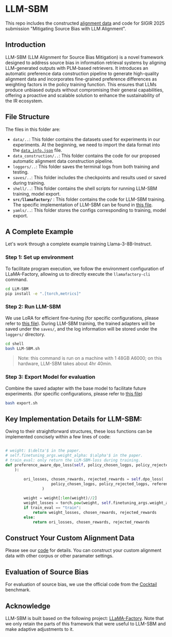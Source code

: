 # LLM-SBM

This repo includes the constructed [alignment data](data/msmarco_dpo.json) and code for SIGIR 2025 submission "Mitigating Source Bias with LLM Alignment".

## Introduction


LLM-SBM (LLM Alignment for Source Bias Mitigation) is a novel framework designed to address source bias in information retrieval systems by aligning LLM-generated outputs with PLM-based retrievers. It introduces an automatic preference data construction pipeline to generate high-quality alignment data and incorporates fine-grained preference differences as weighting factors in the policy training function. This ensures that LLMs produce unbiased outputs without compromising their general capabilities, offering a proactive and scalable solution to enhance the sustainability of the IR ecosystem.


## File Structure
The files in this folder are:
- `data/..`: This folder contains the datasets used for experiments in our experiments. At the beginning, we need to import the data format into the [`data_info.json`](data/dataset_info.json) file. 
- `data_construction/..`: This folder contains the code for our proposed automatic alignment data construction pipeline. 
- `loggers/..`: This folder saves the terminal logs from both training and testing.
- `saves/..`:  This folder includes the checkpoints and results used or saved during training.
- `shell/..`: This folder contains the shell scripts for running LLM-SBM training, model export.
- **`src/llamafactory/`** : This folder contains the code for LLM-SBM training. The specific implementation of LLM-SBM can be found in [this file](src/llamafactory/train/dpo/trainer.py). 
- `yamls/..`: This folder stores the configs corresponding to training, model export.


## A Complete Example

Let's work through a complete example training Llama-3-8B-Instruct.

### Step 1: Set up environment

To facilitate program execution, we follow the environment configuration of LLaMA-Factory, allowing us to directly execute the `llamafactory-cli` command.

```sh
cd LLM-SBM
pip install -e ".[torch,metrics]"
```

### Step 2: Run LLM-SBM
We use LoRA for efficient fine-tuning (for specific configurations, please refer to [this file](yamls/llama3/lora/msmarco_dpo/msmarco_dpo.yaml)). During LLM-SBM training, the trained adapters will be saved under the `saves/`, and the log information will be stored under the `loggers/` directory.

```sh
cd shell
bash LLM-SBM.sh
```
> Note: this command is run on a machine with 1 48GB A6000; on this hardware, LLM-SBM takes about 4hr 40min. 

### Step 3: Export Model for evaluation
Combine the saved adapter with the base model to facilitate future experiments. (for specific configurations, please refer to [this file](yamls/llama3/export/msmarco_dpo/export_msmarco_dpo_2.0.yaml))
```sh
bash export.sh
```

## Key Implementation Details for LLM-SBM:

Owing to their straightforward structures, these loss functions can be implemented concisely within a few lines of code:

```python

# weight: $\delta'$ in the paper.
# self.finetuning_args.weight_alpha: $\alpha'$ in the paper.
# train_eval: only return the LLM-SBM-loss during training.
def preference_aware_dpo_loss(self, policy_chosen_logps, policy_rejected_logps, reference_chosen_logps, reference_rejected_logps, train_eval, weight, description = "Add the preference weights to the original dpo losses."
    ):

        ori_losses, chosen_rewards, rejected_rewards = self.dpo_loss(
                    policy_chosen_logps, policy_rejected_logps, reference_chosen_logps, reference_rejected_logps
                )
        
        weight = weight[:len(weight)//2]
        weight_losses = torch.pow(weight, self.finetuning_args.weight_alpha) * ori_losses
        if train_eval == "train": 
            return weight_losses, chosen_rewards, rejected_rewards
        else:
            return ori_losses, chosen_rewards, rejected_rewards
```

## Construct Your Custom Alignment Data
Please see our [code](data_construction/preference_data.py) for details. You can construct your custom alignment data with other corpus or other paramater settings.

## Evaluation of Source Bias
For evaluation of source bias, we use the official code from the [Cocktail](https://github.com/KID-22/Cocktail) benchmark.


## Acknowledge
LLM-SBM is built based on the following project: [LLaMA-Factory](https://github.com/hiyouga/LLaMA-Factory). Note that we only retain the parts of this framework that were useful to LLM-SBM and make adaptive adjustments to it.